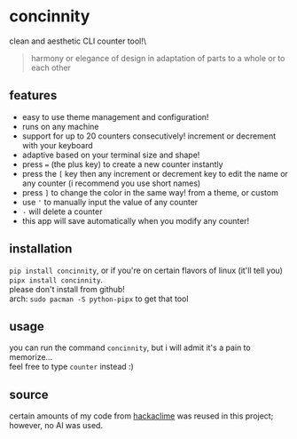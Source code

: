 # concinnity
clean and aesthetic CLI counter tool!\
> harmony or elegance of design in adaptation of parts to a whole or to each other

## features
- easy to use theme management and configuration!
- runs on any machine
- support for up to 20 counters consecutively! increment or decrement with your keyboard
- adaptive based on your terminal size and shape!
- press `=` (the plus key) to create a new counter instantly
- press the `[` key then any increment or decrement key to edit the name or any counter (i recommend you use short names)
- press `]` to change the color in the same way! from a theme, or custom
- use `'` to manually input the value of any counter
- `-` will delete a counter
- this app will save automatically when you modify any counter!

## installation
`pip install concinnity`, or if you're on certain flavors of linux (it'll tell you) `pipx install concinnity`.\
please don't install from github!\
arch: `sudo pacman -S python-pipx` to get that tool

## usage
you can run the command `concinnity`, but i will admit it's a pain to memorize...\
feel free to type `counter` instead :)

## source
certain amounts of my code from [hackaclime](https://github.com/qwikster/hackaCLIme/) was reused in this project;\
however, no AI was used.
